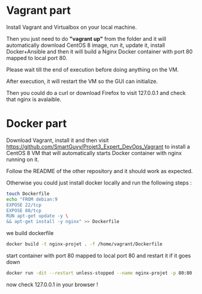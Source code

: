 # Vagrant part
 
Install Vagrant and Virtualbox on your local machine.

Then you just need to do **"vagrant up"** from the folder and it will automatically download CentOS 8 image, run it, update it, install Docker+Ansible and then it will build a Nginx Docker container with port 80 mapped to local port 80.

Please wait till the end of execution before doing anything on the VM.

After execution, it will restart the VM so the GUI can initialize.

Then you could do a curl or download Firefox to visit 127.0.0.1 and check that nginx is avalaible.

# Docker part

Download Vagrant, install it and then visit https://github.com/SmartGuyy/Projet3_Expert_DevOps_Vagrant to install a CentOS 8 VM that will automatically starts Docker container with nginx running on it.

Follow the README of the other repository and it should work as expected.

Otherwise you could just install docker locally and run the following steps : 

```bash
touch Dockerfile
echo "FROM debian:9 
EXPOSE 22/tcp
EXPOSE 80/tcp
RUN apt-get update -y \
&& apt-get install -y nginx" >> Dockerfile
```
we build dockerfile
```bash
docker build -t nginx-projet . -f /home/vagrant/Dockerfile
```
start container with port 80 mapped to local port 80 and restart it if it goes down
```bash
docker run -dit --restart unless-stopped --name nginx-projet -p 80:80 -d nginx
```
now check 127.0.0.1 in your browser !

 
